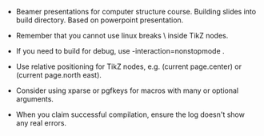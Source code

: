 - Beamer presentations for computer structure course. Building slides into build directory. Based on powerpoint presentation.

- Remember that you cannot use linux breaks \\ inside TikZ nodes.

- If you need to build for debug, use -interaction=nonstopmode .

- Use relative positioning for TikZ nodes, e.g. (current page.center) or (current page.north east).

- Consider using xparse or pgfkeys for macros with many or optional arguments.

- When you claim successful compilation, ensure the log doesn't show any real errors.